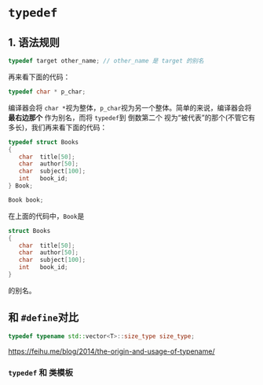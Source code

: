 # `typedef` 
## 1. 语法规则
```cpp
typedef target other_name; // other_name 是 target 的别名
```
再来看下面的代码：
```cpp
typedef char * p_char;
```
编译器会将 `char *`视为整体，`p_char`视为另一个整体。简单的来说，编译器会将 **最右边那个** 作为别名，而将 `typedef`到 倒数第二个 视为“被代表”的那个(不管它有多长)，我们再来看下面的代码：
```cpp
typedef struct Books
{
   char  title[50];
   char  author[50];
   char  subject[100];
   int   book_id;
} Book;

Book book;
```
在上面的代码中，`Book`是 
```cpp
struct Books
{
   char  title[50];
   char  author[50];
   char  subject[100];
   int   book_id;
} 
```
的别名。
## 和 `#define`对比
```cpp
typedef typename std::vector<T>::size_type size_type;
```
https://feihu.me/blog/2014/the-origin-and-usage-of-typename/

### `typedef` 和 类模板